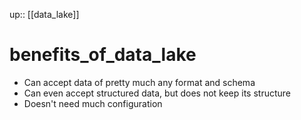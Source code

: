up:: [[data_lake]]

# benefits_of_data_lake

- Can accept data of pretty much any format and schema
- Can even accept structured data, but does not keep its structure
- Doesn't need much configuration
